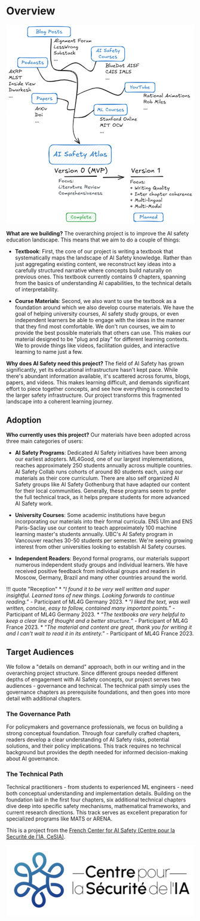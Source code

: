 <!--File: textbook/docs/index.md-->

# Overview

<img src="assets/project_image_1.png"/>

**What are we building?** The overarching project is to improve the AI safety education landscape. This means that we aim to do a couple of things:

- **Textbook**: First, the core of our project is writing a textbook that systematically maps the landscape of AI Safety knowledge. Rather than just aggregating existing content, we reconstruct key ideas into a carefully structured narrative where concepts build naturally on previous ones. This textbook currently contains 9 chapters, spanning from the basics of understanding AI capabilities, to the technical details of interpretability.

- **Course Materials**: Second, we also want to use the textbook as a foundation around which we also develop course materials. We have the goal of helping university courses, AI safety study groups, or even independent learners be able to engage with the ideas in the manner that they find most comfortable. We don't run courses, we aim to provide the best possible materials that others can use. This makes our material designed to be "plug and play" for different learning contexts. We to provide things like videos, facilitation guides, and interactive learning to name just a few.

**Why does AI Safety need this project?** The field of AI Safety has grown significantly, yet its educational infrastructure hasn't kept pace. While there's abundant information available, it's scattered across forums, blogs, papers, and videos. This makes learning difficult, and demands significant effort to piece together concepts, and see how everything is connected to the larger safety infrastructure. Our project transforms this fragmented landscape into a coherent learning journey.



## Adoption

**Who currently uses this project?** Our materials have been adopted across three main categories of users:

- **AI Safety Programs**: Dedicated AI Safety initiatives have been among our earliest adopters. ML4Good, one of our largest implementations, reaches approximately 250 students annually across multiple countries. AI Safety Collab runs cohorts of around 80 students each, using our materials as their core curriculum. There are also self organized AI Safety groups like AI Safety Gothenburg that have adapted our content for their local communities. Generally, these programs seem to prefer the full technical track, as it helps prepare students for more advanced AI Safety work.

- **University Courses**: Some academic institutions have begun incorporating our materials into their formal curricula. ENS Ulm and ENS Paris-Saclay use our content to teach approximately 100 machine learning master's students annually. UBC's AI Safety program in Vancouver reaches 30-50 students per semester. We're seeing growing interest from other universities looking to establish AI Safety courses.

- **Independent Readers**: Beyond formal programs, our materials support numerous independent study groups and individual learners. We have received positive feedback from individual groups and readers in Moscow, Germany, Brazil and many other countries around the world.


!!! quote "Reception"
    * “*I found it to be very well written and super insightful. Learned tons of new things. Looking forwards to continue reading.*” - Participant of ML4G Germany 2023.
    * “*I liked the text, was well written, concise, easy to follow, contained many important points.*” - Participant of ML4G Germany 2023.
    * “*The textbooks are very helpful to keep a clear line of thought and a better structure.*”  - Participant of ML4G France 2023.
    * “*The material and content are great, thank you for writing it and I can't wait to read it in its entirety.*” - Participant of ML4G France 2023.

## Target Audiences

We follow a "details on demand" approach, both in our writing and in the overarching project structure. Since different groups needed different depths of engagement with AI Safety concepts, our project serves two audiences - governance and technical. The technical path simply uses the governance chapters as prerequisite foundations, and then goes into more detail with additional chapters.

### The Governance Path

For policymakers and governance professionals, we focus on building a strong conceptual foundation. Through four carefully crafted chapters, readers develop a clear understanding of AI Safety risks, potential solutions, and their policy implications. This track requires no technical background but provides the depth needed for informed decision-making about AI governance.

### The Technical Path

Technical practitioners - from students to experienced ML engineers - need both conceptual understanding and implementation details. Building on the foundation laid in the first four chapters, six additional technical chapters dive deep into specific safety mechanisms, mathematical frameworks, and current research directions. This track serves as excellent preparation for specialized programs like MATS or ARENA.


This is a project from the [French Center for AI Safety (Centre pour la Securité de l'IA, CeSIA)](https://www.securite-ia.fr/).

<img src="assets/CeSIA.png" alt="CeSIA - Centre pour la Sécurité de l'IA" />
